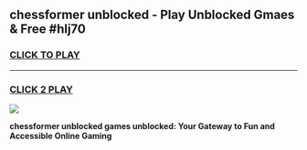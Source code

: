 
## chessformer unblocked - Play Unblocked Gmaes & Free #hlj70
<h3>
<a href="https://news.freeplayer.one?title=chessformer_unblocked&ref=24F">CLICK TO PLAY</a></h3>
<hr>

<h3>
<a href="https://news.freeplayer.one?title=chessformer_unblocked&ref=24F">CLICK 2 PLAY</a>
  
</h3>

<a href="https://news.freeplayer.one?title=chessformer_unblocked&ref=24F/"><img src="https://clearcache.store/games.png"></a>


**chessformer unblocked games unblocked: Your Gateway to Fun and Accessible Online Gaming**

